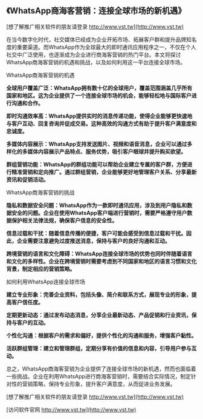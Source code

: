 ## **《WhatsApp商海客营销：连接全球市场的新机遇》**

[想了解推广相关软件的朋友请登录 http://www.vst.tw](http://www.vst.tw)

在当今数字化时代，社交媒体已经成为企业开拓市场、拓展客户群和提升品牌知名度的重要渠道。而WhatsApp作为全球最大的即时通讯应用程序之一，不仅在个人社交中广泛使用，也逐渐成为企业进行商海客营销的热门平台。本文将探讨WhatsApp商海客营销的机遇和挑战，以及如何利用这一平台连接全球市场。

WhatsApp商海客营销的机遇

**全球用户覆盖广泛：WhatsApp拥有数十亿的全球用户，覆盖范围涵盖几乎所有国家和地区。这为企业提供了一个连接全球市场的机会，能够轻松地与国际客户进行沟通和合作。**

**即时沟通效率高：WhatsApp提供实时的消息传递功能，使得企业能够更快速地与客户互动、回复咨询并促成交易。这种高效的沟通方式有助于提升客户满意度和忠诚度。**

**多媒体内容展示：WhatsApp支持发送图片、视频和语音消息，企业可以通过多样化的多媒体内容展示产品特点、服务优势，吸引客户眼球并提升购买欲望。**

**群组营销功能：WhatsApp的群组功能可以帮助企业建立专属的客户群，方便进行精准营销和定向推广。通过群组营销，企业能够更好地管理客户关系、分享最新资讯和促销活动。**

WhatsApp商海客营销的挑战

**隐私和数据安全问题：WhatsApp作为一款即时通讯应用，涉及到用户隐私和数据安全的问题。企业在使用WhatsApp客户端进行营销时，需要严格遵守用户数据保护相关法律法规，确保客户信息的安全性。**

**信息过载和干扰：随着信息传播的便捷，客户可能会感受到信息过载和干扰。因此，企业需要注意避免过度推送消息，保持与客户的良好沟通和互动。**

**跨境营销的语言和文化障碍：WhatsApp连接全球市场的优势也同时伴随着语言和文化的多样性。企业在跨境营销时需要考虑到不同国家和地区的语言习惯和文化背景，制定相应的营销策略。**

如何利用WhatsApp连接全球市场

**建立专业形象：完善企业资料，包括头像、简介和联系方式，展现专业的形象，提高客户信任度。**

**定期更新动态：通过发布动态消息，分享企业最新动态、产品促销和行业资讯，保持与客户的互动。**

**个性化沟通：根据客户的需求和偏好，提供个性化的沟通和服务，增强客户黏性。**

**活跃群组管理：建立和管理群组，定期分享有价值的信息和内容，引导用户参与互动。**

总之，WhatsApp商海客营销为企业提供了连接全球市场的新机遇，然而也面临着一些挑战。企业在利用WhatsApp进行商海客营销时，需要结合实际情况，制定针对性的营销策略，保持专业形象，提升客户满意度，从而促进业务发展。

[想了解推广相关软件的朋友请登录 http://www.vst.tw](http://www.vst.tw)


[访问软件官网 http://www.vst.tw](http://www.vst.tw)
